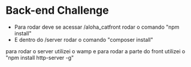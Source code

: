 ﻿# Back-end Challenge

- Para rodar deve se acessar /aloha_catfront
rodar o comando "npm install"
- E dentro do /server 
rodar o comando "composer install"

para rodar o server utilizei o wamp
e para rodar a parte do front utilizei o "npm install http-server -g"